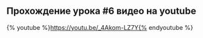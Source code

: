 ## Прохождение урока #6 видео на youtube

{% youtube %}https://youtu.be/_4Akom-LZ7Y{% endyoutube %}
